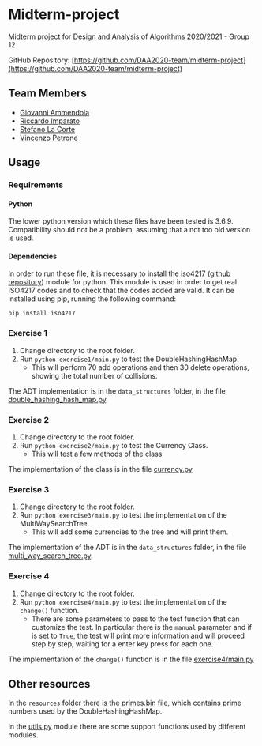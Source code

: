 # Midterm-project

Midterm project for Design and Analysis of Algorithms 2020/2021 - Group 12

GitHub Repository: [https://github.com/DAA2020-team/midterm-project](https://github.com/DAA2020-team/midterm-project)

## Team Members
* [Giovanni Ammendola](https://github.com/giorge1)
* [Riccardo Imparato](https://github.com/r4004)
* [Stefano La Corte](https://github.com/phesmatos)
* [Vincenzo Petrone](https://github.com/v8p1197)

## Usage
### Requirements
#### Python
The lower python version which these files have been tested is 3.6.9. Compatibility should not be a problem, assuming that a not too old version is used.

#### Dependencies
In order to run these file, it is necessary to install the [iso4217](https://pypi.org/project/iso4217/) ([github repository](https://github.com/dahlia/iso4217)) module for python. 
This module is used in order to get real ISO4217 codes and to check that the codes added are valid. 
It can be installed using pip, running the following command: 

`pip install iso4217`

### Exercise 1

1. Change directory to the root folder.
2. Run `python exercise1/main.py` to test the DoubleHashingHashMap.
    * This will perform 70 add operations and then 30 delete operations, showing the total number of collisions.
    
The ADT implementation is in the `data_structures` folder, in the file [double_hashing_hash_map.py](https://github.com/DAA2020-team/midterm-project/blob/master/data_structures/double_hashing_hash_map.py).

### Exercise 2

1. Change directory to the root folder.
2. Run `python exercise2/main.py` to test the Currency Class.
    * This will test a few methods of the class

The implementation of the class is in the file [currency.py](https://github.com/DAA2020-team/midterm-project/blob/master/exercise2/currency.py)

### Exercise 3

1. Change directory to the root folder.
2. Run `python exercise3/main.py` to test the implementation of the MultiWaySearchTree.
    * This will add some currencies to the tree and will print them.
    
The implementation of the ADT is in the `data_structures` folder, in the file [multi_way_search_tree.py](https://github.com/DAA2020-team/midterm-project/blob/master/data_structures/multi_way_search_tree.py).

### Exercise 4

1. Change directory to the root folder.
2. Run `python exercise4/main.py` to test the implementation of the `change()` function.
    * There are some parameters to pass to the test function that can customize the test. In particular
        there is the `manual` parameter and if is set to `True`, the test will print more information and will proceed step
        by step, waiting for a enter key press for each one.
        
The implementation of the `change()` function is in the file [exercise4/main.py](https://github.com/DAA2020-team/midterm-project/blob/master/exercise4/main.py)
   
## Other resources
In the `resources` folder there is the [primes.bin](https://github.com/DAA2020-team/midterm-project/blob/master/resources/primes.bin) file, which contains prime numbers used by the DoubleHashingHashMap.

In the [utils.py](https://github.com/DAA2020-team/midterm-project/blob/master/utils.py) module there are some support functions used by different modules.

